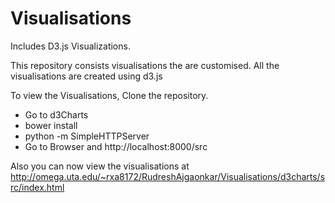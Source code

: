 # Visualisations
Includes D3.js Visualizations.

This repository consists visualisations the are customised.
All the visualisations are created using d3.js

To view the Visualisations, Clone the repository.

 - Go to d3Charts
 - bower install
 - python -m SimpleHTTPServer 
 - Go to Browser and http://localhost:8000/src
 
 Also you can now view the visualisations at http://omega.uta.edu/~rxa8172/RudreshAjgaonkar/Visualisations/d3charts/src/index.html
